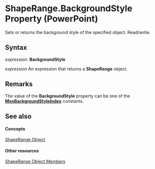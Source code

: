 
# ShapeRange.BackgroundStyle Property (PowerPoint)

Sets or returns the background style of the specified object. Read/write.


## Syntax

 _expression_. **BackgroundStyle**

 _expression_ An expression that returns a **ShapeRange** object.


## Remarks

The value of the  **BackgroundStyle** property can be one of the **[MsoBackgroundStyleIndex](http://msdn.microsoft.com/library/76a4589b-404b-0e8e-3b75-d72d65ba2987%28Office.15%29.aspx)** constants.


## See also


#### Concepts


[ShapeRange Object](0a194183-380e-ffb6-9336-b5bd311e917d.md)
#### Other resources


[ShapeRange Object Members](cf57a537-e6cd-ad43-45db-0683e288e850.md)
